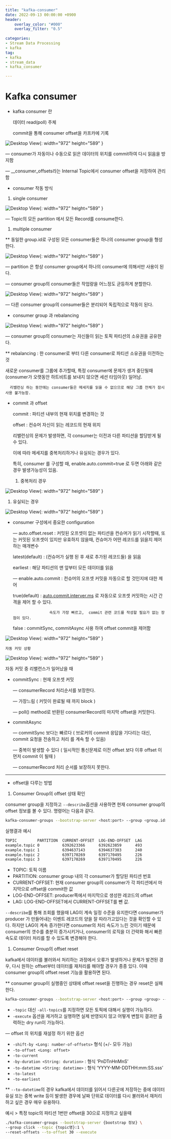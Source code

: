 ```yaml
---
title: "kafka-consumer"
date: 2022-09-13 00:00:00 +0900
header:
    overlay_color: "#000"
    overlay_filter: "0.5"
 
categories: 
- Stream Data Processing
- kafka
tag: 
- kafka
- stream_data
- kafka_consumer

---
```

# Kafka consumer

- kafka consumer 란
    
    데이터 read(poll) 주체 
    
    commit을 통해 consumer offset을 카프카에 기록
    

![Desktop View](/images/posts/2022-09-13-kafka-consumer/1.png){: width="972" height="589" }

— consumer가 자동이나 수동으로 읽은 데이터의 위치를 commit하여 다시 읽음을 방지함

— __consumer_offsets라는 Internal Topic에서 consumer offset을 저장하여 관리함

- consumer 작동 방식

1. single consumer

![Desktop View](/images/posts/2022-09-13-kafka-consumer/2.png){: width="972" height="589" }

— Topic의 모든 partition 에서 모든 Record를 consume한다.

1. multiple consumer

** 동일한 group.id로 구성된 모든 consumer들은 하나의 consumer group을 형성한다.

![Desktop View](/images/posts/2022-09-13-kafka-consumer/3.png){: width="972" height="589" }

— partition 은 항상 consumer group에서 하나의 consumer에 의해서만 사용이 된다.

— consumer group의 consumer들은 작업량을 어느정도 균등하게 분할한다. 

![Desktop View](/images/posts/2022-09-13-kafka-consumer/4.png){: width="972" height="589" }

— 다른 consumer group의 consumer들은 분리되어 독립적으로 작동이 된다. 

- consumer group 과 rebalancing

![Desktop View](/images/posts/2022-09-13-kafka-consumer/5.png){: width="972" height="589" }

— consumer group의 consumer는 자신들이 읽는 토픽 파티션의 소유권을 공유한다. 

** rebalancing : 한 consumer로 부터 다른 consumer로 파티션 소유권을 이전하는 것

새로운 consumer를 그룹에 추가할때, 특정 consumer에 문제가 생겨 중단될때 (consumer가 오랫동안 하트비트를 보내지 않으면 세션 타임아웃) 일어남. 

      리밸런싱 하는 동안에는 consumer들은 메세지를 읽을 수 없으므로 해당 그룹 전체가 잠시 사용 불가능함.

 

- commit 과  offset
    
    commit : 파티션 내부의 현재 위치를 변경하는 것
    
    offset : 컨슈머 자신이 읽는 레코드의 현재 위치 
    
    리밸런싱의 문제가 발생하면, 각 consumer는 이전과 다른 파티션을 할당받게 될 수 있다.
    
    이에 따라 메세지를 중복처리하거나 유실되는 경우가 있다. 
    
    특히,  consumer 를 구성할 때, enable.auto.commit=true 로 두면 아래와 같은 경우 발생가능성이 있음.
    
    1. 중복처리 경우

![Desktop View](/images/posts/2022-09-13-kafka-consumer/6.png){: width="972" height="589" }

1. 유실되는 경우

![Desktop View](/images/posts/2022-09-13-kafka-consumer/7.png){: width="972" height="589" }

- consumer 구성에서 중요한 configuration
    
    — auto.offset.reset : 커밋된 오프셋이 없는 파티션을 컨슈머가 읽기 시작할때, 또는 커밋된 오프셋이 있지만 유효하지 않을때, 컨슈머가 어떤 레코드를 읽을지 제어하는 매개변수
    
    latest(default) : (컨슈머가 실행 된 후 새로 추가된 레코드들) 을 읽음
    
    earliest : 해당 파티션의 맨 앞부터 모든 데이터를 읽음
    
    — enable.auto.commit : 컨슈머의 오프셋 커밋을 자동으로 할 것인지에 대한 제어
    
    true(default) : [auto.commit.interver.ms](http://auto.commit.interver.ms/) 로 자동으로 오프셋 커밋하는 시간 간격을 제어 할 수 있다.
    
                      속도가 가장 빠르고,  commit 관련 코드를 작성할 필요가 없는 장점이 있다.
    
    false :  commitSync,  commitAsync 사용 하여 offset commit을 제어함
    
![Desktop View](/images/posts/2022-09-13-kafka-consumer/8.png){: width="972" height="589" }
    
    자동 커밋 상황
    

![Desktop View](/images/posts/2022-09-13-kafka-consumer/9.png){: width="972" height="589" }

자동 커밋 중 리밸런스가 일어났을 때 

- commitSync : 현재 오프셋 커밋
    
    — consumerRecord 처리순서를 보장한다. 
    
    — 가장느림 ( 커밋이 완료될 때 까지 block )
    
    — poll() method로 반환된 consumerRecord의 마지막 offset을 커밋한다. 
    
- commitAsync
    
    — commitSync 보다는 빠르다 ( 브로커의 commit 응답을 기다리는 대신, commit 요청을 전송하고 처리      를 계속 할 수 있음) 
    
    — 중복이 발생할 수 있다 ( 일시적인 통신문제로 이전 offset 보다 이후 offset 이 먼저 commit 이 될때 )
    
    — consumerRecord 처리 순서를 보장하지 못한다. 
    

---

- offset을 다루는 방법

1. Consumer Group의  offset 상태 확인

consumer group을 지정하고 `--describe`옵션을 사용하면 현재 consumer group의 offset 정보를 볼 수 있다. 명령어는 다음과 같다.

```bash
kafka-consumer-groups --bootstrap-server <host:port> --group <group.id> --describe
```

실행결과 예시

```bash
TOPIC         PARTITION  CURRENT-OFFSET  LOG-END-OFFSET  LAG             CONSUMER-ID                                      HOST            CLIENT-ID
example.topic 0          6392623366      6392623859      493             consumer-1-f6f6ffb0-1054-46b9-af13-0b254bc14da0  /10.64.69.95    consumer-1
example.topic 1          6394637143      6394637383      240             consumer-10-6c57b320-7742-4418-8e15-b7d735da346e /10.64.69.95    consumer-2
example.topic 2          6397170269      6397170495      226             consumer-19-dbed41a1-42bb-4ecb-bc8f-84e47c74dbe8 /10.64.69.95    consumer-3
example.topic 3          6397170269      6397170495      226             consumer-19-dbed41a1-42bb-4ecb-bc8f-84e47c74dbe8 /10.64.69.95    consumer-4
```

- TOPIC: 토픽 이름
- PARTITION: consumer group 내의 각 consumer가 할당된 파티션 번호
- CURRENT-OFFSET: 현재 consumer group의 consumer가 각 파티션에서 마지막으로 offset을 commit한 값
- LOG-END-OFFSET: producer쪽에서 마지막으로 생성한 레코드의 offset
- LAG: LOG-END-OFFSET에서 CURRENT-OFFSET를 뺀 값.

`--describe`를 통해 조회를 했을때 LAG이 계속 일정 수준을 유지한다면 consumer가 producer 가 만들어내는 이벤트 레코드의 양을 잘 따라가고있다는 것을 확인할 수 있다. 하지만 LAG이 계속 증가한다면 consumer의 처리 속도가 느린 것이기 때문에 consumer의 갯수를 충분히 증가시키거나, consumer의 로직을 더 간략화 해서 빠른 속도로 데이터 처리를 할 수 있도록 변경해야 한다.

1. Consumer Group의  offset reset

kafka에서 데이터를 불러와서 처리하는 과정에서 오류가 발생하거나 문제가 발견된 경우, 다시 원하는 offset부터 데이터를 재처리를 해야할 경우가 종종 있다. 이때 consumer group의 offset reset 기능을 활용하면 된다.

** consumer group이 실행중인 상태에 offset reset을 진행하는 경우 reset은 실패한다.

```bash
kafka-consumer-groups --bootstrap-server <host:port> --group <group> --topic <topic> --reset-offsets --to-earliest --execute
```

- `-topic` 대신 `-all-topics`를 지정하면 모든 토픽에 대해서 실행이 가능하다.
- `-execute` 옵션을 제거하고 실행하면 실제 반영되지 않고 어떻게 변할지 결과만 출력하는 dry run이 가능하다.

— offset 의 위치를 재설정 하기 위한 옵션 

- `-shift-by <Long: number-of-offsets>` 형식 (+/- 모두 가능)
- `-to-offset <Long: offset>`
- `-to-current`
- `-by-duration <String: duration>` : 형식 ‘PnDTnHnMnS’
- `-to-datetime <String: datetime>` : 형식 ‘YYYY-MM-DDTHH:mm:SS.sss’
- `-to-latest`
- `-to-earliest`

** `--to-datetime`의 경우 kafka에서 데이터를 읽어서 다른곳에 저장하는 중에 데이터 유실 또는 중복 write 등이 발생한 경우에 날짜 단위로 데이터를 다시 불러와서 재처리하고 싶은 경우 매우 유용하다.

예시 > 특정 topic의 파티션 1번만 offset을 30으로 지정하고 싶을때 

```bash
./kafka-consumer-groups --bootstrap-server {bootstrap 정보} \
--group click --topic {topic명}:1 \
--reset-offsets --to-offset 30 --execute
```